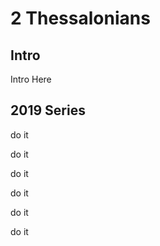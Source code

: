 # 2 Thessalonians

<script type="text/javascript" src="pageSetup.js"></script>


## Intro

Intro Here


## 2019 Series

do it

do it

do it

do it

do it

do it

<script>
  pageSetup();
</script>
